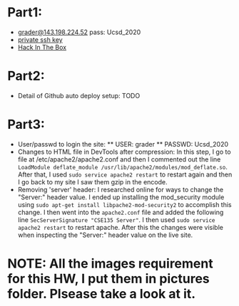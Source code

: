 # Part1:
 * grader@143.198.224.52 	pass: Ucsd_2020
 * [private ssh key](./id_rsa)
 * [Hack In The Box](https://hackinthebox.site)
# Part2:
 * Detail of Github auto deploy setup: TODO
# Part3:
 * User/passwd to login the site:
 ** USER: grader
 ** PASSWD: Ucsd_2020
 * Changes to HTML file in DevTools after compression: In this step, I go to file at /etc/apache2/apache2.conf and then I commented out the line `LoadModule deflate_module /usr/lib/apache2/modules/mod_deflate.so`. After that, I used `sudo service apache2 restart` to restart again and then I go back to my site I saw them gzip in the encode.
 * Removing 'server' header: I researched online for ways to change the "Server:" header value. I ended up installing the mod_security module using `sudo apt-get install libpache2-mod-security2` to accomplish this change. I then went into the `apache2.conf` file and added the following line `SecServerSignature "CSE135 Server"`. I then used `sudo service apache2 restart` to restart apache. After this the changes were visible when inspecting the "Server:" header value on the live site.
# NOTE: All the images requirement for this HW, I put them in pictures folder. Plsease take a look at it.